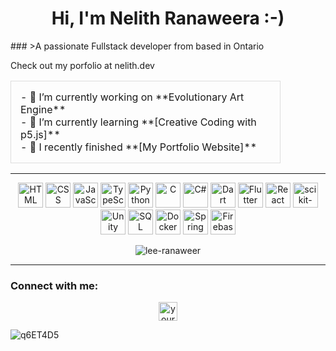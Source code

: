 <h1 align="center"> Hi, I'm Nelith Ranaweera :-) </h1>
### >A passionate Fullstack developer from based in Ontario</h3>

Check out my porfolio at nelith.dev

  <table align="center">
    <tr>
      <td align="left" style="border: 1px solid #ddd; padding: 15px; border-radius: 8px; max-width: 400px;">
        - 🔭 I’m currently working on **Evolutionary Art Engine**<br>
        - 🌱 I’m currently learning **[Creative Coding with p5.js]**<br>
        - 🚀 I recently finished **[My Portfolio Website]**
      </td>
    </tr>
  </table>

---

<p align="center">
  <img src="https://cdn.jsdelivr.net/gh/devicons/devicon/icons/html5/html5-original.svg" alt="HTML" width="40" height="40"/>
  <img src="https://cdn.jsdelivr.net/gh/devicons/devicon/icons/css3/css3-original.svg" alt="CSS" width="40" height="40"/>
  <img src="https://cdn.jsdelivr.net/gh/devicons/devicon/icons/javascript/javascript-original.svg" alt="JavaScript" width="40" height="40"/>
  <img src="https://cdn.jsdelivr.net/gh/devicons/devicon/icons/typescript/typescript-original.svg" alt="TypeScript" width="40" height="40"/>
  <img src="https://cdn.jsdelivr.net/gh/devicons/devicon/icons/python/python-original.svg" alt="Python" width="40" height="40"/>
  <img src="https://cdn.jsdelivr.net/gh/devicons/devicon/icons/c/c-original.svg" alt="C" width="40" height="40"/>
  <img src="https://cdn.jsdelivr.net/gh/devicons/devicon/icons/csharp/csharp-original.svg" alt="C#" width="40" height="40"/>
  <img src="https://cdn.jsdelivr.net/gh/devicons/devicon/icons/dart/dart-original.svg" alt="Dart" width="40" height="40"/>
  <img src="https://cdn.jsdelivr.net/gh/devicons/devicon/icons/flutter/flutter-original.svg" alt="Flutter" width="40" height="40"/>
  <img src="https://cdn.jsdelivr.net/gh/devicons/devicon/icons/react/react-original.svg" alt="React" width="40" height="40"/>
  <img src="https://cdn.jsdelivr.net/gh/devicons/devicon/icons/python/python-original.svg" alt="scikit-learn" width="40" height="40"/>
  <img src="https://cdn.jsdelivr.net/gh/devicons/devicon/icons/unity/unity-original.svg" alt="Unity" width="40" height="40"/>
  <img src="https://cdn.jsdelivr.net/gh/devicons/devicon/icons/mysql/mysql-original.svg" alt="SQL" width="40" height="40"/>
  <img src="https://cdn.jsdelivr.net/gh/devicons/devicon/icons/docker/docker-original.svg" alt="Docker" width="40" height="40"/>
  <img src="https://cdn.jsdelivr.net/gh/devicons/devicon/icons/spring/spring-original.svg" alt="Spring Boot" width="40" height="40"/>
  <img src="https://cdn.jsdelivr.net/gh/devicons/devicon/icons/googlecloud/googlecloud-original.svg" alt="Firebase" width="40" height="40"/>
</p>

<p align="center">
  <img src="https://github-readme-stats.vercel.app/api?username=lee-ranaweer&show_icons=true&locale=en" alt="lee-ranaweer" />
</p>

---

### Connect with me:

<p align="center">
  <a href="https://www.linkedin.com/in/nelith-ranaweera" target="blank"><img align="center" src="https://cdn.jsdelivr.net/npm/simple-icons@3.0.1/icons/linkedin.svg" alt="your-linkedin" height="30" width="30" /></a>
</p>


![q6ET4D5](https://github.com/user-attachments/assets/521c0b3e-4d0a-4de1-8a18-d7cac517ba13)

